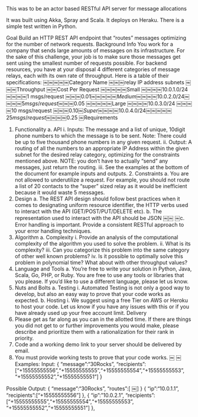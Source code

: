 
This was to be an actor based RESTful API server for message allocations

It was built using Akka, Spray and Scala.  It deploys on Heraku.  There is a simple test written in Python.


Goal
Build an HTTP REST API endpoint that “routes” messages optimizing for the number of network requests.
Background Info
You work for a company that sends large amounts of messages on its infrastructure. For the sake of this challenge, your job is to make sure those messages get sent using the smallest number of requests possible. For backend resources, you have at your disposal 4 different categories of message relays, each with its own rate of throughput. Here is a table of their specifications:
￼￼￼￼￼Category Name
￼￼￼relay IP address subnets
￼￼￼Throughput
￼￼Cost Per Request
￼￼￼￼￼Small
￼￼￼￼10.0.1.0/24
￼￼￼￼1 msgs/request
￼￼￼$0.01
￼￼￼￼￼Medium
￼￼￼￼10.0.2.0/24
￼￼￼￼5 msgs/request
￼￼￼$0.05
￼￼￼￼￼Large
￼￼￼￼10.0.3.0/24
￼￼￼￼10 msgs/request
￼￼￼$0.10
￼Super
￼￼￼￼10.0.4.0/24
￼￼￼￼￼25 msgs/request
￼￼￼￼$0.25
￼Requirements
1. Functionality a. API
i. Inputs: The message and a list of unique, 10­digit phone numbers to which the message is to be sent. Note: There could be up to five thousand phone numbers in any given request.
ii. Output: A routing of all the numbers to an appropriate IP Address within the given subnet for the desired relay category, optimizing for the constraints mentioned above. NOTE: you don’t have to actually “send” any messages, just return the routing.
iii. See the examples at the bottom of the document for example inputs and outputs. 2. Constraints
a. You are not allowed to underutilize a request. For example, you should not route a list of 20 contacts to the “super” sized relay as it would be inefficient because it would waste 5 messages.
3. Design
a. The REST API design should follow best practices when it comes to designating uniform
resource identifier, the HTTP verbs used to interact with the API (GET/POST/PUT/DELETE etc).
b. The representation used to interact with the API should be JSON
￼￼
￼c. Error handling is important. Provide a consistent RESTful approach to your error handling techniques.
4. Algorithm
a. Complexity
i. Provide an analysis of the computational complexity of the algorithm you used to solve the problem.
ii. What is its complexity?
iii. Can you categorize this problem into the same category of other well known problems? iv. Is it possible to optimally solve this problem in polynomial time? What about with other
throughput values?
5. Language and Tools
a. You’re free to write your solution in Python, Java, Scala, Go, PHP, or Ruby. You are free to use
any tools or libraries that you please. If you’d like to use a different language, please let us know.
6. Nuts and Bolts a. Testing
i. Automated Testing is not only a good way to develop, but also an easy way to prove that your code works as expected.
b. Hosting
i. We suggest using a free Tier on AWS or Heroku to host your code. Let us know if you
have any issues with this or if you have already used up your free account limit.
Delivery
1. Please get as far along as you can in the allotted time. If there are things you did not get to or further improvements you would make, please describe and prioritize them with a rationalization for their rank in priority.
2. Code and a working demo link to your server should be delivered by email.
3. You must provide working tests to prove that your code works.
￼
￼Examples: Input:
{
“message”:“30Rocks”, “recipients”:[“+15555555556”,“+15555555555”,“+15555555554”,“+15555555553”,
“+15555555552”,“+15555555551”] }

Possible Output:
{
“message”:“30Rocks”, “routes”:[
￼] }
{
“ip”:“10.0.1.1”,
“recipients”:[“+15555555556”] },
{
“ip”:”10.0.2.1”,
“recipients”:[“+15555555555”,“+15555555554”,“+15555555553”, “+15555555552”,“+15555555551”]
},



